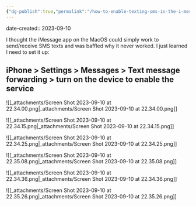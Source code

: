 ```yaml
---
{"dg-publish":true,"permalink":"/how-to-enable-texting-sms-in-the-i-message-app-on-mac-os-and-other-i-os-devices-e-g-i-pad/","noteIcon":"2"}
---
```


date-created:: 2023-09-10

I thought the iMessage app on the MacOS could simply work to send/receive SMS texts and was baffled why it never worked. I just learned I need to set it up:
## iPhone > Settings > Messages > Text message forwarding > turn on the device to enable the service



![[_attachments/Screen Shot 2023-09-10 at 22.34.00.png\|_attachments/Screen Shot 2023-09-10 at 22.34.00.png]]


![[_attachments/Screen Shot 2023-09-10 at 22.34.15.png\|_attachments/Screen Shot 2023-09-10 at 22.34.15.png]]

![[_attachments/Screen Shot 2023-09-10 at 22.34.25.png\|_attachments/Screen Shot 2023-09-10 at 22.34.25.png]]

![[_attachments/Screen Shot 2023-09-10 at 22.35.08.png\|_attachments/Screen Shot 2023-09-10 at 22.35.08.png]]

![[_attachments/Screen Shot 2023-09-10 at 22.34.36.png\|_attachments/Screen Shot 2023-09-10 at 22.34.36.png]]

![[_attachments/Screen Shot 2023-09-10 at 22.35.26.png\|_attachments/Screen Shot 2023-09-10 at 22.35.26.png]]